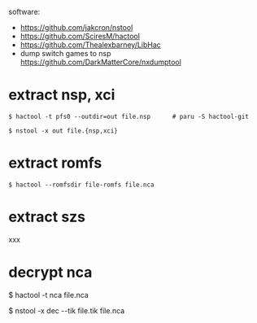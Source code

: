 software:
  - https://github.com/jakcron/nstool
  - https://github.com/SciresM/hactool
  - https://github.com/Thealexbarney/LibHac
  - dump switch games to nsp https://github.com/DarkMatterCore/nxdumptool


# extract nsp, xci
```
$ hactool -t pfs0 --outdir=out file.nsp      # paru -S hactool-git

$ nstool -x out file.{nsp,xci}
```


# extract romfs
```
$ hactool --romfsdir file-romfs file.nca
```


# extract szs

xxx

# decrypt nca

$ hactool -t nca file.nca

$ nstool -x dec --tik file.tik file.nca

